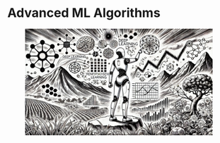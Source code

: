 # Advanced ML Algorithms

<figure><img src="../../.gitbook/assets/image (1) (1) (1) (1).png" alt=""><figcaption></figcaption></figure>
